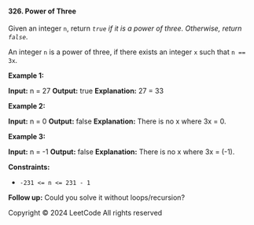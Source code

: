 #### 326\. Power of Three

Given an integer `n`, return _`true` if it is a power of three. Otherwise, return `false`_.

An integer `n` is a power of three, if there exists an integer `x` such that `n == 3x`.

**Example 1:**

**Input:** n = 27
**Output:** true
**Explanation:** 27 = 33

**Example 2:**

**Input:** n = 0
**Output:** false
**Explanation:** There is no x where 3x = 0.

**Example 3:**

**Input:** n = -1
**Output:** false
**Explanation:** There is no x where 3x = (-1).

**Constraints:**

*   `-231 <= n <= 231 - 1`

**Follow up:** Could you solve it without loops/recursion?

Copyright ©️ 2024 LeetCode All rights reserved